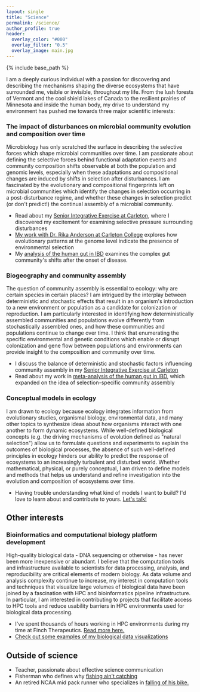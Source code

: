 ```yaml
---
layout: single
title: "Science"
permalink: /science/
author_profile: true
header:
  overlay_color: "#000"
  overlay_filter: "0.5"
  overlay_image: main.jpg
---
```

{% include base_path %}

I am a deeply curious individual with a passion for discovering and describing the mechanisms shaping the diverse ecosystems that have surrounded me, visible or invisible, throughout my life. From the lush forests of Vermont and the cool shield lakes of Canada to the resilient prairies of Minnesota and inside the human body, my drive to understand my environment has pushed me towards three major scientific interests:

### The impact of disturbances on microbial community evolution and composition over time
Microbiology has only scratched the surface in describing the selective forces which shape microbial communities over time. I am passionate about defining the selective forces behind functional adaptation events and community composition shifts observable at both the population and genomic levels, especially when these adaptations and compositional changes are induced by shifts in selection after disturbances. I am fascinated by the evolutionary and compositional fingerprints left on microbial communities which identify the changes in selection occurring in a post-disturbance regime, and whether these changes in selection predict (or don't predict!) the continual assembly of a microbial community.
* Read about my [Senior Integrative Exercise at Carleton](/work-samples/#comps-presentation), where I discovered my excitement for examining selective pressure surrounding disturbances
* [My work with Dr. Rika Anderson at Carleton College](/experience/#anderson-lab) explores how evolutionary patterns at the genome level indicate the presence of environmental selection
* My [analysis of the human gut in IBD](/experience/#the-human-microbiome-in-ibd) examines the complex gut community's shifts after the onset of disease.

### Biogeography and community assembly
The question of community assembly is essential to ecology: why are certain species in certain places? I am intrigued by the interplay between deterministic and stochastic effects that result in an organism's introduction to a new environment or population as a candidate for colonization or reproduction. I am particularly interested in identifying how deterministically assembled communities and populations evolve differently from stochastically assembled ones, and how these communities and populations continue to change over time. I think that enumerating the specific environmental and genetic conditions which enable or disrupt colonization and gene flow between populations and environments can provide insight to the composition and community over time.
* I discuss the balance of deterministic and stochastic factors influencing community assembly in my [Senior Integrative Exercise at Carleton](/work-samples/#comps-presentation)
* Read about my work in [meta-analysis of the human gut in IBD](/experience/#the-human-microbiome-in-ibd), which expanded on the idea of selection-specific community assembly

### Conceptual models in ecology
I am drawn to ecology because ecology integrates information from evolutionary studies, organismal biology, environmental data, and many other topics to synthesize ideas about how organisms interact with one another to form dynamic ecosystems. While well-defined biological concepts (e.g. the driving mechanisms of evolution defined as "natural selection") allow us to formulate questions and experiments to explain the outcomes of biological processes, the absence of such well-defined principles in ecology hinders our ability to predict the response of ecosystems to an increasingly turbulent and disturbed world. Whether mathematical, physical, or purely conceptual, I am driven to define models and methods that helps us understand and refine investigation into the evolution and composition of ecosystems over time.
* Having trouble understanding what kind of models I want to build? I'd love to learn about and contribute to yours. [Let's talk!](/contact/)

## Other interests

### Bioinformatics and computational biology platform development
High-quality biological data - DNA sequencing or otherwise - has never been more inexpensive or abundant. I believe that the computation tools and infrastructure available to scientists for data processing, analysis, and reproducibility are critical elements of modern biology. As data volume and analysis complexity continue to increase, my interest in computation tools and techniques that visualize large volumes of biological data have been joined by a fascination with HPC and bioinformatics pipeline infrastructure. In particular, I am interested in contributing to projects that facilitate access to HPC tools and reduce usability barriers in HPC environments used for biological data processing.
* I've spent thousands of hours working in HPC environments during my time at Finch Therapeutics. [Read more here.](/experience/#computational-experience)
* [Check out some examples of my biological data visualizations](/work-samples/#data-visualizations)

## Outside of science
* Teacher, passionate about effective science communication
* Fisherman who defines why [fishing ain't catching](/background-interests/#fishing)
* An retired NCAA mid pack runner who specializes in [falling of his bike.](/background-interests/#athletics)
